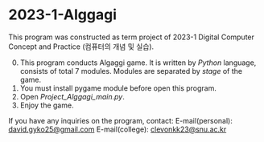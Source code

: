 # 2023-1-Alggagi
This program was constructed as term project of 2023-1 Digital Computer Concept and Practice (컴퓨터의 개념 및 실습).

0. This program conducts Algaggi game. It is written by *Python* language, consists of total 7 modules. Modules are separated by *stage* of the game.
1. You must install pygame module before open this program.
2. Open *Project_Alggagi_main.py*.
3. Enjoy the game.

If you have any inquiries on the program, contact:
E-mail(personal): david.gyko25@gmail.com
E-mail(college): clevonkk23@snu.ac.kr
